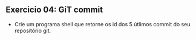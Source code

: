 ## Exercicio 04: GiT commit

- Crie um programa shell que retorne os id dos 5 útlimos commit do seu repositório git.
